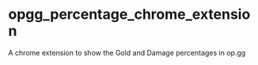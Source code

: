 # opgg_percentage_chrome_extension
A chrome extension to show the Gold and Damage percentages in op.gg
